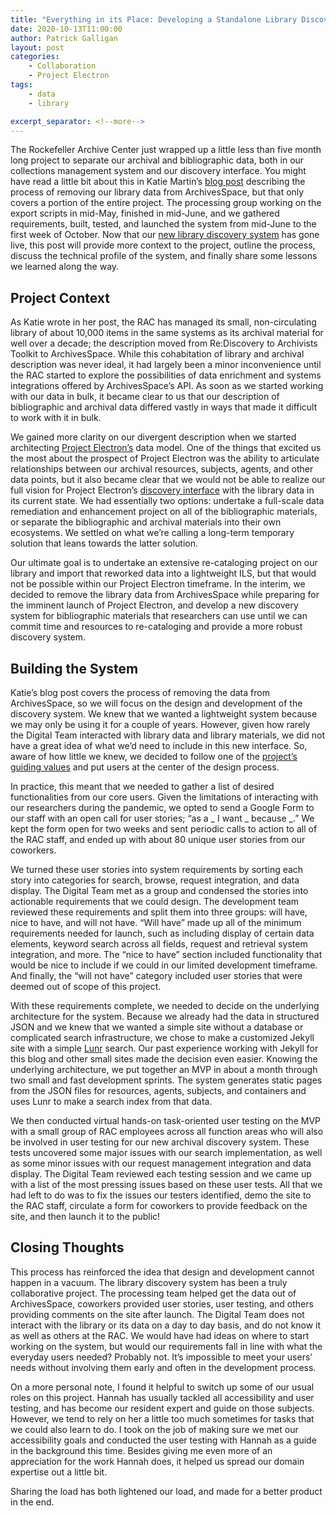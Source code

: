 ```yaml
---
title: "Everything in its Place: Developing a Standalone Library Discovery Interface"
date: 2020-10-13T11:00:00
author: Patrick Galligan
layout: post
categories:
    - Collaboration
    - Project Electron
tags:
    - data
    - library

excerpt_separator: <!--more-->
---
```


The Rockefeller Archive Center just wrapped up a little less than five month long project to separate our archival and bibliographic data, both in our collections management system and our discovery interface. You might have read a little bit about this in Katie Martin’s [blog post]( https://blog.rockarch.org/overbooked-removing-library-data-from-archivesspace) describing the process of removing our library data from ArchivesSpace, but that only covers a portion of the entire project. The processing group  working on the export scripts in mid-May, finished in mid-June, and we gathered requirements, built, tested, and launched the system from mid-June to the first week of October. Now that our [new library discovery system]( https://library.rockarch.org/) has gone live, this post will provide more context to the project, outline the process, discuss the technical profile of the system, and finally share some lessons we learned along the way.

 <!--more-->

## Project Context

As Katie wrote in her post, the RAC has managed its small, non-circulating library of about 10,000 items in the same systems as its archival material for well over a decade; the description moved from Re:Discovery to Archivists Toolkit to ArchivesSpace. While this cohabitation of library and archival description was never ideal, it had largely been a minor inconvenience until the RAC started to explore the possibilities of data enrichment and systems integrations offered by ArchivesSpace’s API. As soon as we started working with our data in bulk, it became clear to us that our description of bibliographic and archival data differed vastly in ways that made it difficult to work with it in bulk.

We gained more clarity on our divergent description when we started architecting [Project Electron’s](https://projectelectron.rockarch.org/) data model. One of the things that excited us the most about the prospect of Project Electron was the ability to articulate relationships between our archival resources, subjects, agents, and other data points, but it also became clear that we would not be able to realize our full vision for Project Electron’s [discovery interface]( https://blog.rockarch.org/ux-design-for-archival-discovery) with the library data in its current state. We had essentially two options: undertake a full-scale data remediation and enhancement project on all of the bibliographic materials, or separate the bibliographic and archival materials into their own ecosystems. We settled on what we’re calling a long-term temporary solution that leans towards the latter solution.

Our ultimate goal is to undertake an extensive re-cataloging project on our library and import that reworked data into a lightweight ILS, but that would not be possible within our Project Electron timeframe. In the interim, we decided to remove the library data from ArchivesSpace while preparing for the imminent launch of Project Electron, and develop a new discovery system for bibliographic materials that researchers can use until we can commit time and resources to re-cataloging and provide a more robust discovery system.

## Building the System

Katie’s blog post covers the process of removing the data from ArchivesSpace, so we will focus on the design and development of the discovery system. We knew that we wanted a lightweight system because we may only be using it for a couple of years. However, given how rarely the Digital Team interacted with library data and library materials, we did not have a great idea of what we’d need to include in this new interface. So, aware of how little we knew, we decided to follow one of the [project’s guiding values]( https://projectelectron.rockarch.org/project-values/) and put users at the center of the design process.

In practice, this meant that we needed to gather a list of desired functionalities from our core users. Given the limitations of interacting with our researchers during the pandemic, we opted to send a Google Form to our staff with an open call for user stories; “as a \_ I want \_ because \_.” We kept the form open for two weeks and sent periodic calls to action to all of the RAC staff, and ended up with about 80 unique user stories from our coworkers.

We turned these user stories into system requirements by sorting each story into categories for search, browse, request integration, and data display. The Digital Team met as a group and condensed the stories into actionable requirements that we could design. The development team reviewed these requirements and split them into three groups: will have, nice to have, and will not have. “Will have” made up all of the minimum requirements needed for launch, such as including display of certain data elements, keyword search across all fields, request and retrieval system integration, and more. The “nice to have” section included functionality that would be nice to include if we could in our limited development timeframe. And finally, the “will not have” category included user stories that were deemed out of scope of this project.

With these requirements complete, we needed to decide on the underlying architecture for the system. Because we already had the data in structured JSON and we knew that we wanted a simple site without a database or complicated search infrastructure, we chose to make a customized Jekyll site with a simple [Lunr]( https://lunrjs.com/) search. Our past experience working with Jekyll for this blog and other small sites made the decision even easier. Knowing the underlying architecture, we put together an MVP in about a month through two small and fast development sprints. The system generates static pages from the JSON files for resources, agents, subjects, and containers and uses Lunr to make a search index from that data.

We then conducted virtual hands-on task-oriented user testing on the MVP with a small group of RAC employees across all function areas who will also be involved in user testing for our new archival discovery system. These tests uncovered some major issues with our search implementation, as well as some minor issues with our request management integration and data display. The Digital Team reviewed each testing session and we came up with a list of the most pressing issues based on these user tests. All that we had left to do was to fix the issues our testers identified, demo the site to the RAC staff, circulate a form for coworkers to provide feedback on the site, and then launch it to the public!

## Closing Thoughts

This process has reinforced the idea that design and development cannot happen in a vacuum. The library discovery system has been a truly collaborative project. The processing team helped get the data out of ArchivesSpace, coworkers provided user stories, user testing, and others providing comments on the site after launch. The Digital Team does not interact with the library or its data on a day to day basis, and do not know it as well as others at the RAC. We would have had ideas on where to start working on the system, but would our requirements fall in line with what the everyday users needed? Probably not. It’s impossible to meet your users’ needs without involving them early and often in the development process.

On a more personal note, I found it helpful to switch up some of our usual roles on this project. Hannah has usually tackled all accessibility and user testing, and has become our resident expert and guide on those subjects. However, we tend to rely on her a little too much sometimes for tasks that we could also learn to do. I took on the job of making sure we met our accessibility goals and conducted the user testing with Hannah as a guide in the background this time. Besides giving me even more of an appreciation for the work Hannah does, it helped us spread our domain expertise out a little bit.

Sharing the load has both lightened our load, and made for a better product in the end.

